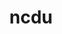 ---
title: "ncdu"
layout: cache
categories: [package, develop-2023-12-24]
meta: {"versions": ["1.18.1"], "compilers": ["gcc@=7.5.0"], "oss": ["ubuntu18.04"], "platforms": ["linux"], "targets": ["x86_64_v3"], "stacks": ["developer-tools", "root"], "num_specs": 1, "num_specs_by_stack": {"root": 1, "developer-tools": 1}}
spec_details: [{"hash": "vj34iqubmkpl4qtbojwgly2hwlb2fwq4", "compiler": "gcc@=7.5.0", "versions": ["1.18.1"], "os": "ubuntu18.04", "platform": "linux", "target": "x86_64_v3", "variants": ["build_system=generic"], "stacks": ["root", "developer-tools"], "size": "-", "tarball": "https://binaries.spack.io/releases/develop-2023-12-24/build_cache/linux-ubuntu18.04-x86_64_v3/gcc-7.5.0/ncdu-1.18.1/linux-ubuntu18.04-x86_64_v3-gcc-7.5.0-ncdu-1.18.1-vj34iqubmkpl4qtbojwgly2hwlb2fwq4.spack"}]
---